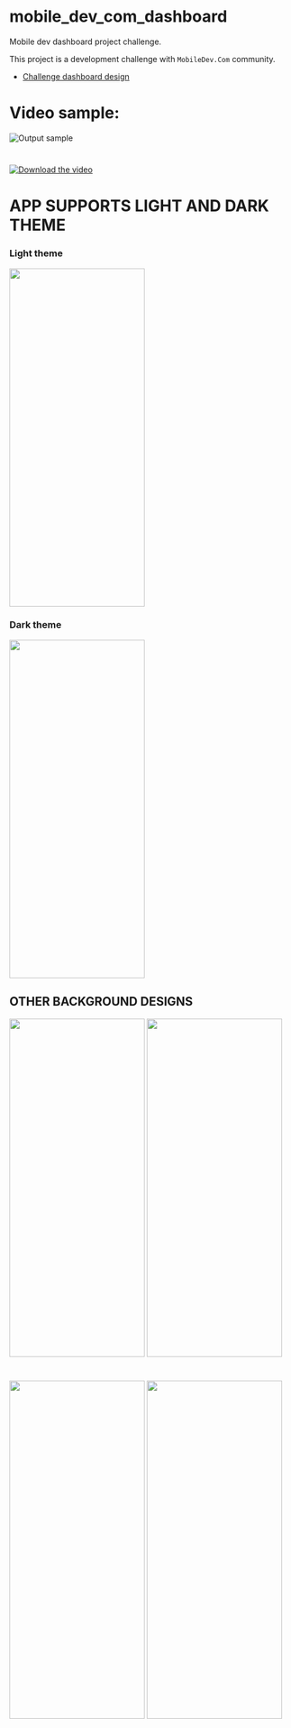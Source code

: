# mobile_dev_com_dashboard

Mobile dev dashboard project challenge.


This project is a development challenge with `MobileDev.Com` community.
 
- [Challenge dashboard design](https://www.figma.com/file/7zOGzPAZiqxTt6G90qzA0z/Graph-UI?node-id=24%3A1556&t=zoS4RJCrF64vRD4R-0)
 
# Video sample:
![Output sample](https://github.com/OnwukaDaniel/nigeria_widows/blob/master/ezgif.com-gif-maker(1).gif) 

#
[![Download the video](https://i.imgur.com/vKb2F1B.png)](https://firebasestorage.googleapis.com/v0/b/onwuka-b0f88.appspot.com/o/screen-20230612-132038.mp4?alt=media&token=997c1390-cbc5-4ca0-ac98-f02375c5d0b9)
 
# APP SUPPORTS LIGHT AND DARK THEME 

### Light theme
<img src = https://github.com/OnwukaDaniel/nigeria_widows/assets/66129851/4a1f4593-a29d-4709-a421-881918ac5ec6 width = "240" height= "600">
 
### Dark theme
<img src = https://github.com/OnwukaDaniel/nigeria_widows/assets/66129851/0cc3074c-3201-45b2-868d-fc076ab8522e width = "240" height= "600">

## OTHER BACKGROUND DESIGNS
 
<img src = https://github.com/OnwukaDaniel/nigeria_widows/assets/66129851/c733998f-6b0d-4eaf-ab1e-f7e5a64b0eae width = "240" height= "600">
 
<img src = https://github.com/OnwukaDaniel/nigeria_widows/assets/66129851/92703e98-6d0a-4c66-82db-95b699f46d25 width = "240" height= "600">

#
<img src = https://github.com/OnwukaDaniel/nigeria_widows/assets/66129851/2f062ee1-faaa-4e6c-8af1-803c995e8879 width = "240" height= "600">
 
<img src = https://github.com/OnwukaDaniel/nigeria_widows/assets/66129851/42a8f654-5f18-4d74-9249-92c0614575e9 width = "240" height= "600">
